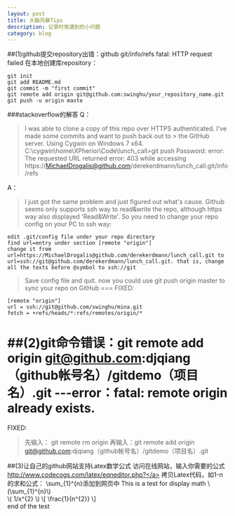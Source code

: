 ```yaml
---
layout: post
title: 头脑风暴Tips
description: 记录时常遇到的小问题
category: blog
---
```

##(1)github提交repository出错：github  git/info/refs  fatal: HTTP request failed
在本地创建库repository：

    git init
    git add README.md
    git commit -m "first commit"
    git remote add origin git@github.com:swinghu/your_repository_name.git  
    git push -u origin maste

###stackoverflow的解答
Q：
>    I was able to clone a copy of this repo over HTTPS authenticated. I've made some commits and want to push back out to >    the GitHub server. Using Cygwin on Windows 7 x64.
>    C:\cygwin\home\XPherior\Code\lunch_call>git push
>    Password:
>    error: The requested URL returned error: 403 while accessing https://MichaelDrogalis@github.com/derekerdmann/lunch_call.git/info/refs

A：
>    I just got the same problem and just figured out what's cause.
>    Github seems only supports ssh way to read&write the repo, although https way also displayed 'Read&Write'.
>    So you need to change your repo config on your PC to ssh way:
    
    edit .git/config file under your repo directory
    find url=entry under section [remote "origin"]
    change it from url=https://MichaelDrogalis@github.com/derekerdmann/lunch_call.git to url=ssh://git@github.com/derekerdmann/lunch_call.git. that is, change all the texts before @symbol to ssh://git

>   Save config file and quit. now you could use git push origin master to sync your repo on GitHub
===
FIXED:
    
>   
    [remote "origin"]
    url = ssh://git@github.com/swinghu/mina.git
    fetch = +refs/heads/*:refs/remotes/origin/*
   
##(2)git命令错误：git remote add origin git@github.com:djqiang（github帐号名）/gitdemo（项目名）.git 
    ---error：fatal: remote origin already exists.
===
FIXED:
>    先输入： git remote rm origin
>    再输入：git remote add origin git@github.com:djqiang（github帐号名）/gitdemo（项目名）.git 
  
##(3)让自己的github网站支持Latex数学公式
访问在线网站，输入你需要的公式<a href="http://www.codecogs.com/latex/eqneditor.php?">http://www.codecogs.com/latex/eqneditor.php?</a>
拷贝Latex代码，如1-n的求和公式：
\sum_{1}^{n}添加到网页中
This is a test for display math
\\(\\sum_{1}^{n}\\)  
\\( 1/x^{2} \\)
\\[ \frac{1}{n^{2}} \\]   
end of the test 
  